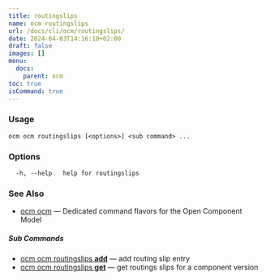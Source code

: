 ```yaml
---
title: routingslips
name: ocm routingslips
url: /docs/cli/ocm/routingslips/
date: 2024-04-03T14:16:10+02:00
draft: false
images: []
menu:
  docs:
    parent: ocm
toc: true
isCommand: true
---
```

### Usage

```
ocm ocm routingslips [<options>] <sub command> ...
```

### Options

```
  -h, --help   help for routingslips
```

### See Also

* [ocm ocm](/docs/cli/cli)	 &mdash; Dedicated command flavors for the Open Component Model


##### Sub Commands

* [ocm ocm routingslips <b>add</b>](/docs/cli/cli/routingslips/add)	 &mdash; add routing slip entry
* [ocm ocm routingslips <b>get</b>](/docs/cli/cli/routingslips/get)	 &mdash; get routings slips for a component version

